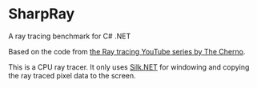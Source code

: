 # SharpRay
A ray tracing benchmark for C# .NET

Based on the code from [the Ray tracing YouTube series by The Cherno](https://www.youtube.com/watch?v=gfW1Fhd9u9Q&list=PLlrATfBNZ98edc5GshdBtREv5asFW3yXl).

This is a CPU ray tracer. It only uses [Silk.NET](https://github.com/dotnet/Silk.NET) for windowing and copying the ray traced pixel data to the screen.
